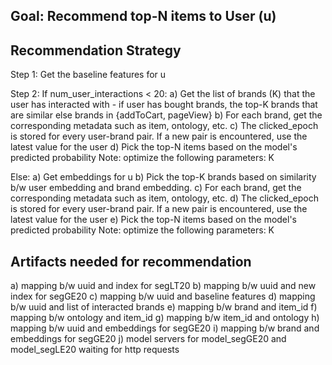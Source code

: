 ## Goal: Recommend top-N items to User (u)

## Recommendation Strategy

Step 1: Get the baseline features for u

Step 2:
If num_user_interactions < 20:
    a) Get the list of brands (K) that the user has interacted with - if user has
       bought brands, the top-K brands that are similar else brands in {addToCart, pageView}
    b) For each brand, get the corresponding metadata such as item, ontology, etc.
    c) The clicked_epoch is stored for every user-brand pair. If a new pair is encountered,
       use the latest value for the user
    d) Pick the top-N items based on the model's predicted probability
    Note: optimize the following parameters: K

Else:
    a) Get embeddings for u
    b) Pick the top-K brands based on similarity b/w user embedding and brand embedding.
    c) For each brand, get the corresponding metadata such as item, ontology, etc.
    d) The clicked_epoch is stored for every user-brand pair. If a new pair is encountered,
       use the latest value for the user
    e) Pick the top-N items based on the model's predicted probability
    Note: optimize the following parameters: K

## Artifacts needed for recommendation

a) mapping b/w uuid and index for segLT20
b) mapping b/w uuid and new index for segGE20
c) mapping b/w uuid and baseline features
d) mapping b/w uuid and list of interacted brands
e) mapping b/w brand and item_id
f) mapping b/w ontology and item_id
g) mapping b/w item_id and ontology
h) mapping b/w uuid and embeddings for segGE20
i) mapping b/w brand and embeddings for segGE20
j) model servers for model_segGE20 and model_segLE20 waiting for http requests
